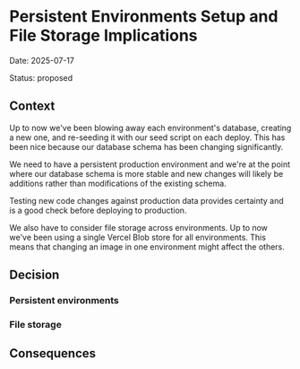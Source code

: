 # Persistent Environments Setup and File Storage Implications

Date: 2025-07-17

Status: proposed

## Context

Up to now we've been blowing away each environment's database, creating a new one, and re-seeding it with our seed script on each deploy. This has been nice because our database schema has been changing significantly.

We need to have a persistent production environment and we're at the point where our database schema is more stable and new changes will likely be additions rather than modifications of the existing schema.

Testing new code changes against production data provides certainty and is a good check before deploying to production.

We also have to consider file storage across environments. Up to now we've been using a single Vercel Blob store for all environments. This means that changing an image in one environment might affect the others.

## Decision

### Persistent environments

### File storage

## Consequences
